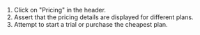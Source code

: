 1. Click on "Pricing" in the header.
2. Assert that the pricing details are displayed for different plans.
3. Attempt to start a trial or purchase the cheapest plan.